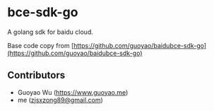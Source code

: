 # bce-sdk-go

A golang sdk for baidu cloud.

Base code copy from [https://github.com/guoyao/baidubce-sdk-go](https://github.com/guoyao/baidubce-sdk-go)


## Contributors

- Guoyao Wu (https://www.guoyao.me)
- me (zjsxzong89@gmail.com)